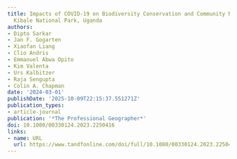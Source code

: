 ```yaml
---
title: Impacts of COVID-19 on Biodiversity Conservation and Community Networks at
  Kibale National Park, Uganda
authors:
- Dipto Sarkar
- Jan F. Gogarten
- Xiaofan Liang
- Clio Andris
- Emmanuel Abwa Opito
- Kim Valenta
- Urs Kalbitzer
- Raja Sengupta
- Colin A. Chapman
date: '2024-03-01'
publishDate: '2025-10-09T22:15:37.551271Z'
publication_types:
- article-journal
publication: '*The Professional Geographer*'
doi: 10.1080/00330124.2023.2250416
links:
- name: URL
  url: https://www.tandfonline.com/doi/full/10.1080/00330124.2023.2250416
---
```

